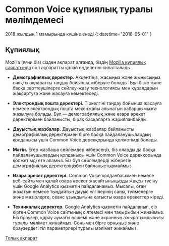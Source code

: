 # Common Voice құпиялық туралы мәлімдемесі 

2018 жылдың 1 мамырында күшіне енеді 
{: datetime="2018-05-01" }

## Құпиялық

Mozilla (яғни біз) сізден ақпарат алғанда, біздің [Mozilla құпиялық саясатында](https://www.mozilla.org/privacy) сол ақпаратты қалай өңделетіні сипатталады.

* **Демографиялық деректер.** Акцентіңіз, жасыңыз және жынысыңыз сияқты ақпаратты таңдау бойынша жіберуге болады. Бұл бізге және басқа зерттеушілерге сөйлеу-жазу технологиясы мен құралдарын жақсартуға және жасауға көмектеседі.

* **Электрондық пошта деректері.** Тіркелгіні таңдау бойынша жасауға немесе электрондық пошта мекенжайы алынатын хабаршымызға жазылуға болады. Бұл — демографиялық және өзара әрекет деректерімен байланысты, бірақ басқаларға жарияланбайды.

* **Дауыстық жазбалар.** Дауыстық жазбалар байланысты демографиялық деректермен бірге басқа пайдаланушылардың қолданысы үшін Common Voice дерекқорында қолжетімді болады.

* **Мәтін.** Егер жазбаша сөйлемдер жіберсеңіз, біз оларды да басқа пайдаланушылардың қолданысы үшін Common Voice дерекқорында қолжетімді ете аламыз. Біз бұл сөйлемдерді жіберетін демографиялық деректеріңізбен байланыстырмаймыз. 

* **Өзара әрекет деректері.** Common Voice қолданбасымен немесе веб-сайтымен қалай өзара әрекет жасайтыныңызды жақсы түсіну үшін Google Analytics қызметін пайдаланамыз. Мысалы, оған жазатын немесе тыңдайтын дауыс үлгілерінің саны, түймелерге және мәзірлерге, сеанс ұзындығына қатысты өзара әрекеттер кіреді.

* **Техникалық деректер.** Google Analytics қызметін пайдаланып, сіз кірген Common Voice сайтының сілтемесі мен тақырыбын жинаймыз. Біз браузер, қарау аумағы өлшемі және экранның ажыратымдылығы туралы мәлімет жинаймыз. Сонымен бірге орныңыз және браузердегі тіл параметрлері туралы мәлімет жинаймыз.

[Толық ақпарат](https://github.com/common-voice/common-voice/blob/main/docs/data_dictionary.md)
